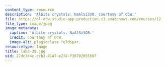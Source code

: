 ```yaml
---
content_type: resource
description: 'Albite crystals: NaAlSi3O8. Courtesy of OCW.'
file: https://ol-ocw-studio-app-production.s3.amazonaws.com/courses/12-108-structure-of-earth-materials-fall-2004/27dc3e4cccb38147e270f30702055607_lab3-28.jpg
file_type: image/jpeg
image_metadata:
  caption: 'Albite crystals: NaAlSi3O8.'
  credit: Courtesy of OCW.
  image-alt: plagioclase feldspar.
resourcetype: Image
title: lab3-28.jpg
uid: 27dc3e4c-ccb3-8147-e270-f30702055607
---
```

